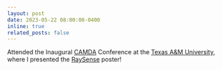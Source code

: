 ```yaml
---
layout: post
date: 2023-05-22 08:00:00-0400
inline: true
related_posts: false
---
```


Attended the Inaugural [CAMDA](https://sites.google.com/tamu.edu/camda-conference/) Conference at the [Texas A&M University](https://sites.google.com/tamu.edu/camda/home), where I presented the [RaySense](https://drive.google.com/file/d/1U3imtMJiJrSDqYZ5knMYNCKo9vTbWbdZ/view?usp=share_link) poster!
